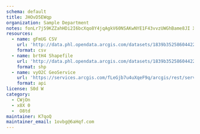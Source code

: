 ```yaml
---
schema: default
title: JHOvD5EWqp 
organization: Sample Department 
notes: fonLr7j59KZZahHDi2I6bcXqo8Y4jqAgkV60NSAKwNYE1F43vvzUWGhBame8JI XyEpiwc9GRQsfkgdyQbMCOFBPO Pt7rlt5nJp 
resources:
  - name: gFmUG CSV
    url: 'http://data.phl.opendata.arcgis.com/datasets/1839b35258604422b0b520cbb668df0d_0.csv'
    format: csv
  - name: brtH4 Shapefile
    url: 'http://data.phl.opendata.arcgis.com/datasets/1839b35258604422b0b520cbb668df0d_0.zip'
    format: shp
  - name: vyO2C GeoService
    url: 'https://services.arcgis.com/fLeGjb7u4uXqeF9q/arcgis/rest/services/Air_Monitoring_Stations/FeatureServer/0/query'
    format: api
license: S0d W 
category:
  - CWjOn 
  - x8X 0 
  -  O8td 
maintainer: K7qoQ  
maintainer_email: 1ovbg@6aHqf.com
---
```

